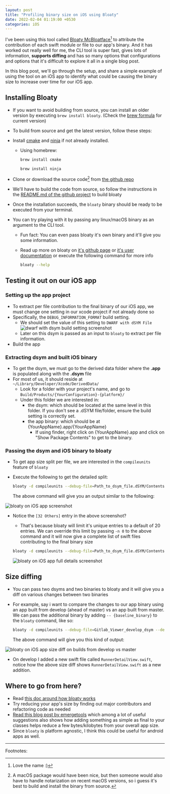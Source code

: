 ```yaml
---
layout: post
title: "Profiling binary size on iOS using Bloaty"
date: 2022-02-04 01:19:00 +0530
categories: iOS
---
```


I've been using this tool called [Bloaty McBloatface](https://github.com/google/bloaty)[^1] to attribute the contribution of each swift module or file to our app's binary. And it has worked out really well for me, the CLI tool is super fast, gives lots of information, **supports diffing** and has so many options that configurations and options that it's difficult to explore it all in a single blog post.

In this blog post, we'll go through the setup, and share a simple example of using the tool on an iOS app to identify what could be causing the binary size to increase over time for our iOS app.

## Installing Bloaty

- If you want to avoid building from source, you can install an older version by executing `brew install bloaty`. (Check the [brew formula](https://formulae.brew.sh/formula/bloaty) for current version)
- To build from source and get the latest version, follow these steps:
- Install [cmake](https://cmake.org/) and [ninja](https://ninja-build.org/) if not already installed.
  - Using homebrew:

    ```bash
    brew install cmake
    ```

    ```bash
    brew install ninja
    ```

- Clone or download the source code[^2] from [the github repo](https://github.com/google/bloaty)
- We'll have to build the code from source, so follow the instructions in the [README.md of the github project](https://github.com/google/bloaty) to build bloaty
- Once the installation succeeds, the `bloaty` binary should be ready to be executed from your terminal.
- You can try playing with it by passing any linux/macOS binary as an argument to the CLI tool.
  - Fun fact: You can even pass bloaty it's own binary and it'll give you some information.
  - Read up more on bloaty on [it's github page](https://github.com/google/bloaty) or [it's user documentation](https://github.com/google/bloaty/blob/f01ea59bdda11708d74a3826c23d6e2db6c996f0/doc/using.md) or execute the following command for more info
  
    ```bash
    bloaty --help
    ```

## Testing it out on our iOS app

### Setting up the app project

- To extract per file contribution to the final binary of our iOS app, we must change one setting in our xcode project if not already done so
- Specifically, the `DEBUG_INFORMATION_FORMAT` build setting.
  - We should set the value of this setting to `DWARF with dSYM File`
    ![dwarf with dsym build setting screenshot](/assets/bloaty/2022_02_04_dwarf_with_dsym_build_setting.png)
  - Later on this dsym is passed as an input to `bloaty` to extract per file information.
- Build the app

### Extracting dsym and built iOS binary

- To get the dsym, we must go to the derived data folder where the **.app** is populated along with the **.dsym** file
- For most of us, it should reside at `~/Library/Developer/Xcode/DerivedData/`
  - Look for a folder with your project's name, and go to `Build/Products/{YourConfiguration}-{platform}/`
  - Under this folder we are interested in:
    - the dsym: which should be located at the same level in this folder. If you don't see a .dSYM file/folder, ensure the build setting is correctly set.
    - the app binary: which should be at {YourAppName}.app/{YourAppName}
      - If using finder, right click on {YourAppName}.app and click on "Show Package Contents" to get to the binary.

### Passing the dsym and iOS binary to bloaty

- To get app size split per file, we are interested in the `compileunits` feature of `bloaty`
- Execute the following to get the detailed split:

  ```bash
  bloaty -d compileunits --debug-file=Path_to_dsym_file.dSYM/Contents/Resources/DWARF/{YOUR_APP_NAME} path_to_your_app_binary
  ```

  The above command will give you an output similar to the following:

![bloaty on iOS app screenshot](/assets/bloaty/2022_02_04_bloaty_compile_units_default.png)

- Notice the `[32 Others]` entry in the above screenshot?
  - That's because bloaty will limit it's unique entries to a default of 20 entries. We can override this limit by passing `-n 0` to the above command and it will now give a complete list of swift files contributing to the final binary size

  ```bash
  bloaty -d compileunits --debug-file=Path_to_dsym_file.dSYM/Contents/Resources/DWARF/{YOUR_APP_NAME} path_to_your_app_binary -n 0
  ```

  ![bloaty on iOS app full details screenshot](/assets/bloaty/2022_02_04_bloaty_compile_units_all_details.png)

## Size diffing

- You can pass two dsyms and two binaries to bloaty and it will give you a diff on various changes between two binaries

- For example, say i want to compare the changes to our app binary using an app built from develop (ahead of master) vs an app built from master. We can pass the additional binary by adding `-- {baseline_binary}` to the `bloaty` command, like so:

  ```bash
  bloaty -d compileunits --debug-file=Gitlab_Viewer_develop_dsym --debug-file=Gitlab_Viewer_master_dsym Gitlab_Viewer_develop -- Gitlab_Viewer_master
  ```

  The above command will give you this kind of output:

![bloaty on iOS app size diff on builds from develop vs master](/assets/bloaty/2022_02_04_bloaty_size_diff_develop_vs_master.png)

- On develop I added a new swift file called `RunnerDetailView.swift`, notice how the above size diff shows `RunnerDetailView.swift` as a new addition.

## Where to go from here?

- Read [this doc around how bloaty works](https://github.com/google/bloaty/blob/master/doc/how-bloaty-works.md)
- Try reducing your app's size by finding out major contributors and refactoring code as needed
- [Read this blog post by emergetools](https://www.emergetools.com/blog/posts/SwiftReferenceTypes) which among a lot of useful suggestions also shows how adding something as simple as final to your classes helps reduce a few bytes/kilobytes from your overall app size.
- Since `bloaty` is platform agnostic, I think this could be useful for android apps as well.

----------
Footnotes:

[^1]: Love the name :)

[^2]: A macOS package would have been nice, but then someone would also have to handle notarization on recent macOS versions, so i guess it's best to build and install the binary from source.
